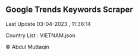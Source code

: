 

## Google Trends Keywords Scraper 
 
Last Update 03-04-2023 , 11:36:14

Country List :
VIETNAM.json



© Abdul Muttaqin 
